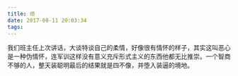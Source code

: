 ```yaml
---
title: 烦
date: 2017-08-11 20:03:34
tags:
---
```


我们班主任上次讲话，大谈特谈自己的柔情，好像很有情怀的样子，其实这叫恶心是一种伪情怀，连军训这样没有意义充斥形式主义的东西他都无比推崇。一个智商不够的人，整天装聪明最后的结果就是四不像，并堕入装逼的境地。